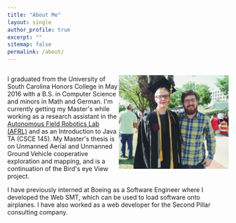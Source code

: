 ```yaml
---
title: "About Me"
layout: single
author_profile: true
excerpt: ""
sitemap: false
permalink: /about/
---
```


<div id="be-a-good-pic" style="overflow: auto;">

<p>
<img style="float: right;" src="../images/shannon-photo-3.jpg" width="250px">

I graduated from the University of South Carolina Honors College in May 2016 with 
a B.S. in Computer Science and minors in Math and German. I'm currently 
getting my Master's while working as a research assistant in the 
<a href="https://afrl.cse.sc.edu">Autonomous 
Field Robotics Lab (AFRL)</a> and as an Introduction to Java TA (CSCE 145). 
My Master's thesis is on Unmanned Aerial and Unmanned Ground Vehicle cooperative exploration and mapping, and is a continuation of the Bird's eye View project.</p>



<p>I have previously interned at Boeing as a Software Engineer where I developed the Web SMT, which can be used to load software onto airplanes. I have also worked as a web developer for the Second Pillar consulting company.</p>
</div>